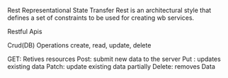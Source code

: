 Rest 
Representational State Transfer
Rest is an architectural style that defines a set of constraints to be used for creating wb services. 


Restful Apis


 Crud(DB) Operations
 create, read, update, delete


GET: Retives resources
Post: submit new data to the server
Put : updates existing data
Patch: update existing data partially
Delete: removes Data
